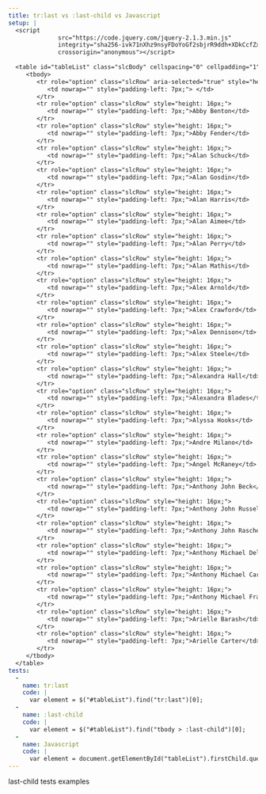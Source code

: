 ```yaml
---
title: tr:last vs :last-child vs Javascript
setup: |
  <script
  			  src="https://code.jquery.com/jquery-2.1.3.min.js"
  			  integrity="sha256-ivk71nXhz9nsyFDoYoGf2sbjrR9ddh+XDkCcfZxjvcM="
  			  crossorigin="anonymous"></script>
  
  <table id="tableList" class="slcBody" cellspacing="0" cellpadding="1" role="listbox">
     <tbody>
        <tr role="option" class="slcRow" aria-selected="true" style="height: 16px;">
           <td nowrap="" style="padding-left: 7px;"> </td>
        </tr>
        <tr role="option" class="slcRow" style="height: 16px;">
           <td nowrap="" style="padding-left: 7px;">Abby Benton</td>
        </tr>
        <tr role="option" class="slcRow" style="height: 16px;">
           <td nowrap="" style="padding-left: 7px;">Abby Fender</td>
        </tr>
        <tr role="option" class="slcRow" style="height: 16px;">
           <td nowrap="" style="padding-left: 7px;">Alan Schuck</td>
        </tr>
        <tr role="option" class="slcRow" style="height: 16px;">
           <td nowrap="" style="padding-left: 7px;">Alan Gosdin</td>
        </tr>
        <tr role="option" class="slcRow" style="height: 16px;">
           <td nowrap="" style="padding-left: 7px;">Alan Harris</td>
        </tr>
        <tr role="option" class="slcRow" style="height: 16px;">
           <td nowrap="" style="padding-left: 7px;">Alan Aimee</td>
        </tr>
        <tr role="option" class="slcRow" style="height: 16px;">
           <td nowrap="" style="padding-left: 7px;">Alan Perry</td>
        </tr>
        <tr role="option" class="slcRow" style="height: 16px;">
           <td nowrap="" style="padding-left: 7px;">Alan Mathis</td>
        </tr>
        <tr role="option" class="slcRow" style="height: 16px;">
           <td nowrap="" style="padding-left: 7px;">Alex Arnold</td>
        </tr>
        <tr role="option" class="slcRow" style="height: 16px;">
           <td nowrap="" style="padding-left: 7px;">Alex Crawford</td>
        </tr>
        <tr role="option" class="slcRow" style="height: 16px;">
           <td nowrap="" style="padding-left: 7px;">Alex Dennison</td>
        </tr>
        <tr role="option" class="slcRow" style="height: 16px;">
           <td nowrap="" style="padding-left: 7px;">Alex Steele</td>
        </tr>
        <tr role="option" class="slcRow" style="height: 16px;">
           <td nowrap="" style="padding-left: 7px;">Alexandra Hall</td>
        </tr>
        <tr role="option" class="slcRow" style="height: 16px;">
           <td nowrap="" style="padding-left: 7px;">Alexandra Blades</td>
        </tr>
        <tr role="option" class="slcRow" style="height: 16px;">
           <td nowrap="" style="padding-left: 7px;">Alyssa Hooks</td>
        </tr>
        <tr role="option" class="slcRow" style="height: 16px;">
           <td nowrap="" style="padding-left: 7px;">Andre Milano</td>
        </tr>
        <tr role="option" class="slcRow" style="height: 16px;">
           <td nowrap="" style="padding-left: 7px;">Angel McRaney</td>
        </tr>
        <tr role="option" class="slcRow" style="height: 16px;">
           <td nowrap="" style="padding-left: 7px;">Anthony John Beck</td>
        </tr>
        <tr role="option" class="slcRow" style="height: 16px;">
           <td nowrap="" style="padding-left: 7px;">Anthony John Russell</td>
        </tr>
        <tr role="option" class="slcRow" style="height: 16px;">
           <td nowrap="" style="padding-left: 7px;">Anthony John Rasche</td>
        </tr>
        <tr role="option" class="slcRow" style="height: 16px;">
           <td nowrap="" style="padding-left: 7px;">Anthony Michael Delany</td>
        </tr>
        <tr role="option" class="slcRow" style="height: 16px;">
           <td nowrap="" style="padding-left: 7px;">Anthony Michael Carter</td>
        </tr>
        <tr role="option" class="slcRow" style="height: 16px;">
           <td nowrap="" style="padding-left: 7px;">Anthony Michael Frann</td>
        </tr>
        <tr role="option" class="slcRow" style="height: 16px;">
           <td nowrap="" style="padding-left: 7px;">Arielle Barash</td>
        </tr>
        <tr role="option" class="slcRow" style="height: 16px;">
           <td nowrap="" style="padding-left: 7px;">Arielle Carter</td>
        </tr>
     </tbody>
  </table>
tests:
  -
    name: tr:last
    code: |
      var element = $("#tableList").find("tr:last")[0];
  -
    name: :last-child
    code: |
      var element = $("#tableList").find("tbody > :last-child")[0];
  -
    name: Javascript
    code: |
      var element = document.getElementById("tableList").firstChild.querySelectorAll("tr:last-child");
---
```

last-child tests examples
